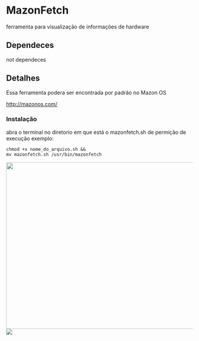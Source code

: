 # MazonFetch
ferramenta para visualização de informações de hardware 

<h2>Dependeces</h2>
not dependeces
<h2>Detalhes</h2>
Essa ferramenta podera ser encontrada por padrão no Mazon OS

http://mazonos.com/

<h3>Instalação</h3>
abra o terminal no diretorio em que está o 
mazonfetch.sh 
de permição de execução
exemplo:<br>
<code background=red >
chmod +x nome_do_arquivo.sh &&
mv mazonfetch.sh /usr/bin/mazonfetch 
  
<img src="http://mazonos.com/forum/download/file.php?id=706" height="450" width="800">
<img src="http://mazonos.com/forum/download/file.php?id=704">
</code>
